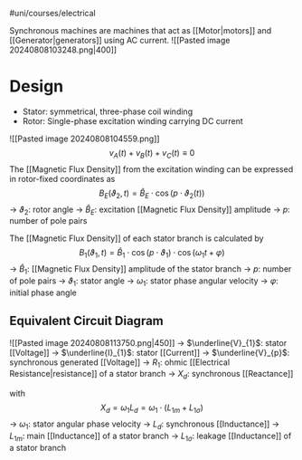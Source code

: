 #uni/courses/electrical 

Synchronous machines are machines that act as [[Motor|motors]] and [[Generator|generators]] using AC current.
![[Pasted image 20240808103248.png|400]]

# Design

- Stator: symmetrical, three-phase coil winding
- Rotor: Single-phase excitation winding carrying DC current

![[Pasted image 20240808104559.png]]
$$
v_{A}(t) + v_{B}(t) + v_{C}(t) \equiv 0
$$
The [[Magnetic Flux Density]] from the excitation winding can be expressed in rotor-fixed coordinates as
$$
B_{E}(\vartheta_{2}, t) = \hat{B}_{E} \cdot \cos(p \cdot \vartheta_{2}(t))
$$
-> $\vartheta_{2}$: rotor angle
-> $\hat{B}_{E}$: excitation [[Magnetic Flux Density]] amplitude
-> $p$: number of pole pairs

The [[Magnetic Flux Density]] of each stator branch is calculated by
$$
B_{1}(\vartheta_{1}, t) = \hat{B}_{1} \cdot \cos(p \cdot \vartheta_{1}) \cdot \cos(\omega_{1} t + \varphi)
$$
-> $\hat{B}_{1}$: [[Magnetic Flux Density]] amplitude of the stator branch
-> $p$: number of pole pairs
-> $\vartheta_{1}$: stator angle
-> $\omega_{1}$: stator phase angular velocity
-> $\varphi$: initial phase angle

## Equivalent Circuit Diagram

![[Pasted image 20240808113750.png|450]]
-> $\underline{V}_{1}$: stator [[Voltage]]
-> $\underline{I}_{1}$: stator [[Current]]
-> $\underline{V}_{p}$: synchronous generated [[Voltage]]
-> $R_{1}$: ohmic [[Electrical Resistance|resistance]] of a stator branch
-> $X_{d}$: synchronous [[Reactance]]

with
$$
X_{d} = \omega_{1} L_{d} = \omega_{1} \cdot (L_{1m} + L_{1\sigma})
$$
-> $\omega_{1}$: stator angular phase velocity
-> $L_{d}$: synchronous [[Inductance]]
-> $L_{1m}$: main [[Inductance]] of a stator branch
-> $L_{1\sigma}$: leakage [[Inductance]] of a stator branch